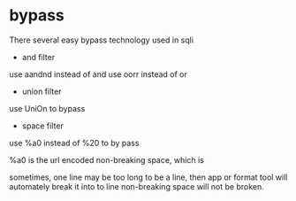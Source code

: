 # bypass

There several easy bypass technology used in sqli

* and filter

use aandnd instead of and use oorr instead of or

* union filter

use UniOn to bypass

* space filter

use %a0 instead of %20 to by pass

%a0 is the url encoded non-breaking space, which is  

sometimes, one line may be too long to be a line, then app or format tool will automately break it into to line non-breaking space will not be broken.

